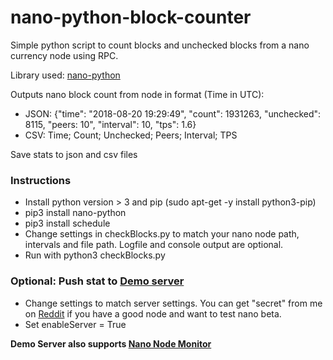 # nano-python-block-counter
Simple python script to count blocks and unchecked blocks from a nano currency node using RPC.

Library used: [nano-python](https://github.com/dourvaris/nano-python)


Outputs nano block count from node in format (Time in UTC):

* JSON: {"time": "2018-08-20 19:29:49", "count": 1931263, "unchecked": 8115, "peers: 10", "interval": 10, "tps": 1.6}
* CSV: Time; Count; Unchecked; Peers; Interval; TPS

Save stats to json and csv files

### Instructions
* Install python version > 3 and pip (sudo apt-get -y install python3-pip)
* pip3 install nano-python
* pip3 install schedule
* Change settings in checkBlocks.py to match your nano node path, intervals and file path. Logfile and console output are optional.
* Run with python3 checkBlocks.py

### Optional: Push stat to [Demo server](https://beta.nanoticker.info)
* Change settings to match server settings. You can get "secret" from me on [Reddit](https://www.reddit.com/user/joohansson/) if you have a good node and want to test nano beta.
* Set enableServer = True

**Demo Server also supports [Nano Node Monitor](https://github.com/NanoTools/nanoNodeMonitor)**
